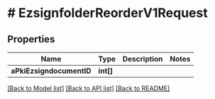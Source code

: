 # # EzsignfolderReorderV1Request

## Properties

Name | Type | Description | Notes
------------ | ------------- | ------------- | -------------
**aPkiEzsigndocumentID** | **int[]** |  |

[[Back to Model list]](../../README.md#models) [[Back to API list]](../../README.md#endpoints) [[Back to README]](../../README.md)

